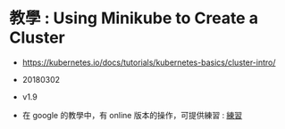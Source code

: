# 教學 : Using Minikube to Create a Cluster

- https://kubernetes.io/docs/tutorials/kubernetes-basics/cluster-intro/
- 20180302
- v1.9

- 在 google 的教學中，有 online 版本的操作，可提供練習 : [練習](https://kubernetes.io/docs/tutorials/kubernetes-basics/cluster-interactive/)
	
	
	